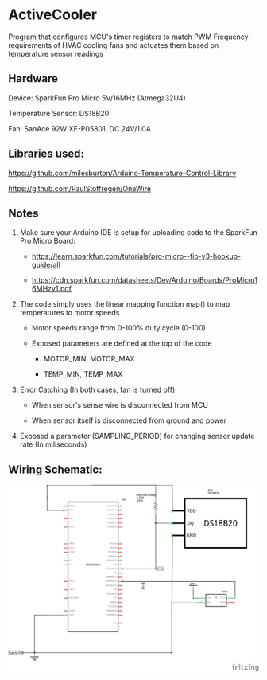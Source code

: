 # ActiveCooler

Program that configures MCU's timer registers to match PWM Frequency requirements of HVAC cooling fans
and actuates them based on temperature sensor readings

## Hardware
Device: SparkFun Pro Micro 5V/16MHz (Atmega32U4)

Temperature Sensor: DS18B20

Fan: SanAce 92W XF-P05801, DC 24V/1.0A

## Libraries used:
https://github.com/milesburton/Arduino-Temperature-Control-Library

https://github.com/PaulStoffregen/OneWire

## Notes
1. Make sure your Arduino IDE is setup for uploading code to the SparkFun Pro Micro Board:

    - https://learn.sparkfun.com/tutorials/pro-micro--fio-v3-hookup-guide/all

    - https://cdn.sparkfun.com/datasheets/Dev/Arduino/Boards/ProMicro16MHzv1.pdf

2. The code simply uses the linear mapping function map() to map temperatures to motor speeds
    
    - Motor speeds range from 0-100% duty cycle (0-100)

    - Exposed parameters are defined at the top of the code

        - MOTOR_MIN, MOTOR_MAX

        - TEMP_MIN, TEMP_MAX

3. Error Catching (In both cases, fan is turned off):

    - When sensor's sense wire is disconnected from MCU

    - When sensor itself is disconnected from ground and power

4. Exposed a parameter (SAMPLING_PERIOD) for changing sensor update rate (In miliseconds)

## Wiring Schematic:
![alt text](cooler_schem.png "Wiring Guide")


